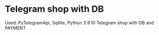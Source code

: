 # Telegram shop with DB
Used: PyTelegramApi, Sqllite, Python 3.9.10
Telegram shop with DB and PAYMENT
